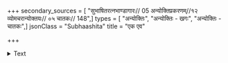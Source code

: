 +++
secondary_sources = [ "सुभाषितरत्नभाण्डागारः// 05 अन्योक्तिप्रकरणम्//१२ व्योमचरान्योक्तयः// ०५ चातकः// 148",]
types = [ "अन्योक्तिः", "अन्योक्तिः - खगः", "अन्योक्तिः - चातकः",]
jsonClass = "Subhaashita"
title = "एक एव"

+++

<details><summary>Text</summary>

एक एव खगो मानी चिरं जीवतु चातकः।  
म्रियते वा पिपासायां याचते वा पुरन्दरम्॥
</details>
